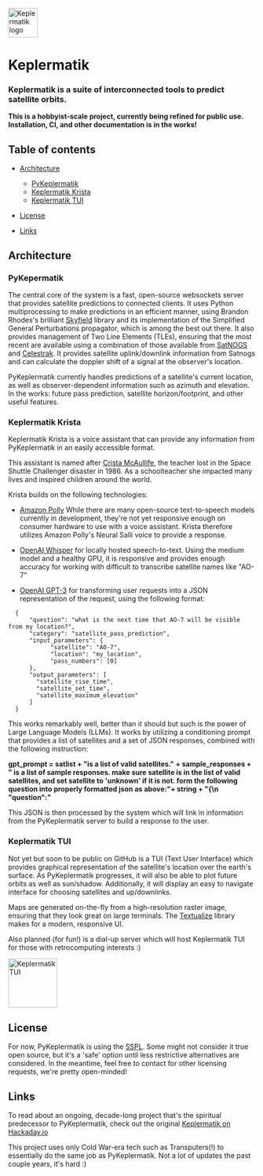 
<a href="https://github.com/mysteriousham73/PyKeplermatik`/">
    <img src="https://i.imgur.com/Od9Y0V6.png" alt="Keplermatik logo" title="Keplermatik    " "left" height="60" />
</a>

# Keplermatik

### Keplermatik is a suite of interconnected tools to predict satellite orbits.
**This is a hobbyist-scale project, currently being refined for public use.  Installation, CI, and other documentation is in the works!**

## Table of contents

- [Architecture](#installation)
    - [PyKeplermatik](#PyKepermatik)
    - [Keplermatik Krista](#Keplermatik-Krista)
    - [Keplermatik TUI](#Keplermatik-TUI)

- [License](#license)
- [Links](#links)

## Architecture

### PyKepermatik
The central core of the system is a fast, open-source websockets server that provides satellite predictions to connected clients.  It uses Python multiprocessing to make predictions in an efficient manner, using Brandon Rhodes's brilliant [Skyfield](https://github.com/skyfielders/python-skyfield) library and its implementation of the Simplified General Perturbations propagator, which is among the best out there.  It also provides management of Two Line Elements (TLEs), ensuring that the most recent are available using a combination of those available from [SatNOGS](https://satnogs.org/) and [Celestrak](https://celestrak.org/).  It provides satellite uplink/downlink information from Satnogs and can calculate the doppler shift of a signal at the observer's location. 

PyKeplermatik currently handles predictions of a satellite's current location, as well as observer-dependent information such as azimuth and elevation.  In the works: future pass prediction, satellite horizon/footprint, and other useful features. 

### Keplermatik Krista

Keplermatik Krista is a voice assistant that can provide any information from PyKeplermatik in an easily accessible format.

This assistant is named after [Crista McAullife](https://en.wikipedia.org/wiki/Christa_McAuliffe), the teacher lost in the Space Shuttle Challenger disaster in 1986.  As a schoolteacher she impacted many lives and inspired children around the world. 

Krista builds on the following technologies:

- [Amazon Polly](https://aws.amazon.com/polly/)  While there are many open-source text-to-speech models currently in development, they're not yet responsive enough on consumer hardware to use with a voice assistant.  Krista therefore utilizes Amazon Polly's Neural Salli voice to provide a response.
  

- [OpenAI Whisper](https://github.com/openai/whisper) for locally hosted speech-to-text.  Using the medium model and a healthy GPU, it is responsive and provides enough accuracy for working with difficult to transcribe satellite names like "AO-7"
  

- [OpenAI GPT-3](https://beta.openai.com/docs/models/gpt-3) for transforming user requests into a JSON representation of the request, using the following format: 
```
  {
      "question": "what is the next time that AO-7 will be visible from my location?",
      "category": "satellite_pass_prediction",
      "input_parameters": {
            "satellite": "AO-7",
            "location": "my_location",
            "pass_numbers": [0]
      },
      "output_parameters": [
        "satellite_rise_time",
        "satellite_set_time",
        "satellite_maximum_elevation"
      ]
  }
  ```

  This works remarkably well, better than it should but such is the power of Large Language Models (LLMs).  It works by utilizing a conditioning prompt that provides a list of satellites and a set of JSON responses, combined with the following instruction:

**gpt_prompt = satlist + "is a list of valid satellites." + sample_responses + " is a list of sample responses. make sure satellite is in the list of valid satellites, and set satellite to 'unknown' if it is not.  form the following question into properly formatted json as above:"+ string + "{\n \"question\":"**

This JSON is then processed by the system which will link in information from the PyKeplermatik server to build a response to the user.

### Keplermatik TUI

Not yet but soon to be public on GitHub is a TUI (Text User Interface) which provides graphical representation of the satellite's location over the earth's surface.  As PyKeplermatik progresses, it will also be able to plot future orbits as well as sun/shadow.  Additionally, it will display an easy to navigate interface for choosing satellites and up/downlinks.

Maps are generated on-the-fly from a high-resolution raster image, ensuring that they look great on large terminals.  The [Textualize](https://github.com/Textualize/textual) library makes for a modern, responsive UI.

Also planned (for fun!) is a dial-up server which will host Keplermatik TUI for those with retrocomputing interests :)

<a href="https://github.com/mysteriousham73/PyKeplermatik`/">
<img src="https://i.imgur.com/MoWhES2.jpg" alt="Keplermatik TUI" title="Keplermatik  TUI  " "left" height="100" />
</a>

## License

For now, PyKeplermatik is using the [SSPL](https://en.wikipedia.org/wiki/Server_Side_Public_License).  Some might not consider it true open source, but it's a 'safe' option until less restrictive alternatives are considered.  In the meantime, feel free to contact for other licensing requests, we're pretty open-minded!  

## Links

To read about an ongoing, decade-long project that's the spiritual predecessor to PyKeplermatik, check out the original [Keplermatik on Hackaday.io](https://hackaday.io/project/5358-keplermatik)

This project uses only Cold War-era tech such as Transputers(!) to essentially do the same job as PyKeplermatik.  Not a lot of updates the past couple years, it's hard :)

